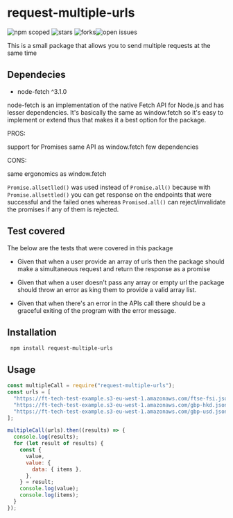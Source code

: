 # request-multiple-urls

![npm scoped](https://img.shields.io/badge/URL-Hello-orange) ![stars](https://img.shields.io/github/stars/Nazehs/request-multiple-urls) ![forks](https://img.shields.io/github/forks/Nazehs/request-multiple-urls)![open issues](https://img.shields.io/github/issues/Nazehs/request-multiple-urls)

This is a small package that allows you to send multiple requests at the same time

## Dependecies

- node-fetch ^3.1.0

node-fetch is an implementation of the native Fetch API for Node.js and has lesser dependencies. It's basically the same as window.fetch so it's easy to implement or extend thus that makes it a best option for the package.

PROS:

support for Promises
same API as window.fetch
few dependencies

CONS:

same ergonomics as window.fetch

`Promise.allsetlled()` was used instead of `Promise.all()` because with `Promise.allsettled()` you can get response on the endpoints that were successful and the failed ones whereas `Promised.all()` can reject/invalidate the promises if any of them is rejected.

## Test covered

The below are the tests that were covered in this package

- Given that when a user provide an array of urls then the package should make a simultaneous request and return the response as a promise

- Given that when a user doesn't pass any array or empty url the package should throw an error as king them to provide a valid array list.

- Given that when there's an error in the APIs call there should be a graceful exiting of the program with the error message.

## Installation

```
 npm install request-multiple-urls

```

## Usage

```js
const multipleCall = require("request-multiple-urls");
const urls = [
  "https://ft-tech-test-example.s3-eu-west-1.amazonaws.com/ftse-fsi.json",
  "https://ft-tech-test-example.s3-eu-west-1.amazonaws.com/gbp-hkd.json",
  "https://ft-tech-test-example.s3-eu-west-1.amazonaws.com/gbp-usd.json",
];

multipleCall(urls).then((results) => {
  console.log(results);
  for (let result of results) {
    const {
      value,
      value: {
        data: { items },
      },
    } = result;
    console.log(value);
    console.log(items);
  }
});
```
